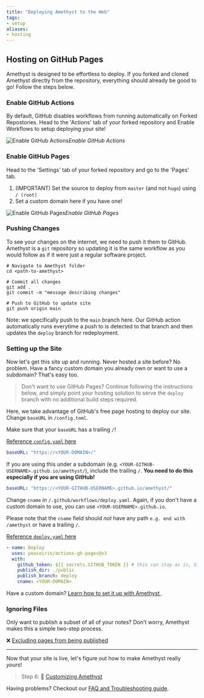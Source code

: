 ```yaml
---
title: "Deploying Amethyst to the Web"
tags:
- setup
aliases:
- hosting
---
```


## Hosting on GitHub Pages
Amethyst is designed to be effortless to deploy. If you forked and cloned Amethyst directly from the repository, everything should already be good to go! Follow the steps below.

### Enable GitHub Actions
By default, GitHub disables workflows from running automatically on Forked Repostories. Head to the 'Actions' tab of your forked repository and Enable Workflows to setup deploying your site!

![Enable GitHub Actions](/amethyst/setup/images/github-actions.png)*Enable GitHub Actions*

### Enable GitHub Pages

Head to the 'Settings' tab of your forked repository and go to the 'Pages' tab.

1. (IMPORTANT) Set the source to deploy from `master` (and not `hugo`) using `/ (root)`
2. Set a custom domain here if you have one!

![Enable GitHub Pages](/amethyst/setup/images/github-pages.png)*Enable GitHub Pages*

### Pushing Changes
To see your changes on the internet, we need to push it them to GitHub. Amethyst is a `git` repository so updating it is the same workflow as you would follow as if it were just a regular software project.

```shell
# Navigate to Amethyst folder
cd <path-to-amethyst>

# Commit all changes
git add .
git commit -m "message describing changes"

# Push to GitHub to update site
git push origin main
```

Note: we specifically push to the `main` branch here. Our GitHub action automatically runs everytime a push to is detected to that branch and then updates the `deploy` branch for redeployment.

### Setting up the Site
Now let's get this site up and running. Never hosted a site before? No problem. Have a fancy custom domain you already own or want to use a subdomain? That's easy too.

> Don't want to use GitHub Pages? Continue following the instructions below, and simply point your hosting solution to serve the `deploy` branch with no additional build steps required.

Here, we take advantage of GitHub's free page hosting to deploy our site. Change `baseURL` in `/config.toml`. 

Make sure that your `baseURL` has a trailing `/`!

[Reference `config.yaml` here](https://github.com/64bitpandas/amethyst/blob/main/config.yaml)

```yaml
baseURL: "https://<YOUR-DOMAIN>/"
```

If you are using this under a subdomain (e.g. `<YOUR-GITHUB-USERNAME>.github.io/amethyst/`), include the trailing `/`. **You need to do this especially if you are using GitHub!**

```yaml
baseURL: "https://<YOUR-GITHUB-USERNAME>.github.io/amethyst/"
```

Change `cname` in `/.github/workflows/deploy.yaml`. Again, if you don't have a custom domain to use, you can use `<YOUR-USERNAME>.github.io`.

Please note that the `cname` field should *not* have any path `e.g. end with /amethyst` or have a trailing `/`.

[Reference `deploy.yaml` here](https://github.com/64bitpandas/amethyst/blob/main/.github/workflows/deploy.yaml)

```yaml {title=".github/workflows/deploy.yaml"}
- name: Deploy  
  uses: peaceiris/actions-gh-pages@v3  
  with:  
	github_token: ${{ secrets.GITHUB_TOKEN }} # this can stay as is, GitHub fills this in for us!
	publish_dir: ./public  
	publish_branch: deploy
	cname: <YOUR-DOMAIN>
```

Have a custom domain? [Learn how to set it up with Amethyst ](/amethyst/setup/custom%20Domain.md).

### Ignoring Files
Only want to publish a subset of all of your notes? Don't worry, Amethyst makes this a simple two-step process.

❌ [Excluding pages from being published](/amethyst/setup/ignore%20notes.md)

---

Now that your site is live, let's figure out how to make Amethyst really *yours*!

> Step 6: 🎨 [Customizing Amethyst](/amethyst/setup/config.md)

Having problems? Checkout our [FAQ and Troubleshooting guide](/amethyst/setup/troubleshooting.md).
